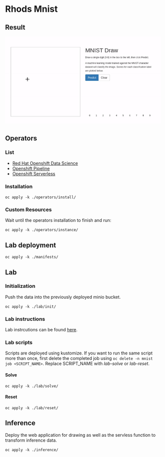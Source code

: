 # Rhods Mnist

## Result

![final-result.gif](./docs/gif/final-result.gif)

## Operators

### List

- [Red Hat Openshift Data Science](https://www.redhat.com/en/technologies/cloud-computing/openshift/openshift-data-science)
- [Openshift Pipeline](https://docs.openshift.com/container-platform/4.13/cicd/pipelines/op-release-notes.html)
- [Openshift Serverless](https://docs.openshift.com/serverless/1.28/about/about-serverless.html)

### Installation

```shell
oc apply -k ./operators/install/
```

### Custom Resources

Wait until the operators installation to finish and run:

```shell
oc apply -k ./operators/instance/
```

## Lab deployment

```shell
oc apply -k ./manifests/
```

## Lab

### Initialization

Push the data into the previously deployed minio bucket.

```shell
oc apply -k ./lab/init/
```

### Lab instructions

Lab instrcutions can be found [here](./docs/lab-instructions.md).

### Lab scripts

Scripts are deployed using kustomize. If you want to run the same script more than once, first delete the completed job using `oc delete -n mnist job <SCRIPT_NAME>`. Replace SCRIPT_NAME with *lab-solve* or *lab-reset*.

#### Solve

```shell
oc apply -k ./lab/solve/
```

#### Reset

```shell
oc apply -k ./lab/reset/
```

## Inference

Deploy the web application for drawing as well as the servless function to transform inference data.

```shell
oc apply -k ./inference/
```